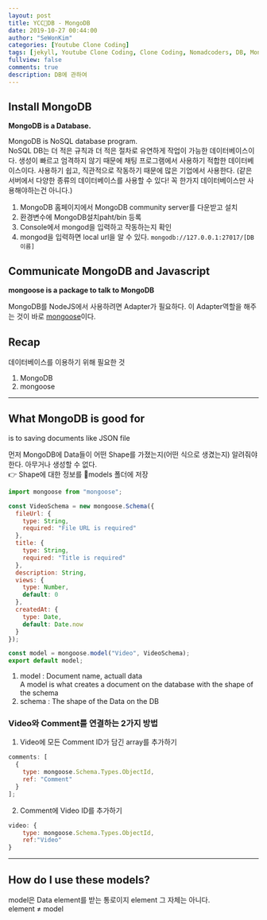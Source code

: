 ```yaml
---
layout: post
title: YCC📄DB - MongoDB
date: 2019-10-27 00:44:00
author: "SeWonKim"
categories: [Youtube Clone Coding]
tags: [jekyll, Youtube Clone Coding, Clone Coding, Nomadcoders, DB, MongoDB]
fullview: false
comments: true
description: DB에 관하여
---
```


## Install MongoDB

**MongoDB is a Database.**

MongoDB is NoSQL database program.  
NoSQL DB는 더 적은 규칙과 더 적은 절차로 유연하게 작업이 가능한 데이터베이스이다.
생성이 빠르고 엄격하지 않기 때문에 채팅 프로그램에서 사용하기 적합한 데이터베이스이다.
사용하기 쉽고, 직관적으로 작동하기 때문에 많은 기업에서 사용한다.
(같은 서버에서 다양한 종류의 데이터베이스를 사용할 수 있다! 꼭 한가지 데이터베이스만 사용해야하는건 아니다.)

1. MongoDB 홈페이지에서 MongoDB community server를 다운받고 설치
2. 환경변수에 MongoDB설치paht/bin 등록
3. Console에서 mongod을 입력하고 작동하는지 확인
4. mongod을 입력하면 local url을 알 수 있다. `mongodb://127.0.0.1:27017/[DB이름]`

## Communicate MongoDB and Javascript

**mongoose is a package to talk to MongoDB**

MongoDB를 NodeJS에서 사용하려면 Adapter가 필요하다.
이 Adapter역할을 해주는 것이 바로 [mongoose](https://mongoosejs.com/)이다.

## Recap

데이터베이스를 이용하기 위해 필요한 것

1. MongoDB
2. mongoose

---

## What MongoDB is good for

is to saving documents like JSON file

먼저 MongoDB에 Data들이 어떤 Shape를 가졌는지(어떤 식으로 생겼는지) 알려줘야한다. 아무거나 생성할 수 없다.  
👉 Shape에 대한 정보를 📂models 폴더에 저장

```javascript
import mongoose from "mongoose";

const VideoSchema = new mongoose.Schema({
  fileUrl: {
    type: String,
    required: "File URL is required"
  },
  title: {
    type: String,
    required: "Title is required"
  },
  description: String,
  views: {
    type: Number,
    default: 0
  },
  createdAt: {
    type: Date,
    default: Date.now
  }
});

const model = mongoose.model("Video", VideoSchema);
export default model;
```

1. model : Document name, actuall data  
    A model is what creates a document on the database with the shape of the schema
2. schema : The shape of the Data on the DB

### Video와 Comment를 연결하는 2가지 방법

1. Video에 모든 Comment ID가 담긴 array를 추가하기

```javascript
comments: [
  {
    type: mongoose.Schema.Types.ObjectId,
    ref: "Comment"
  }
];
```

2. Comment에 Video ID를 추가하기

```javascript
video: {
    type: mongoose.Schema.Types.ObjectId,
    ref:"Video"
}
```

---

## How do I use these models?

model은 Data element를 받는 통로이지 element 그 자체는 아니다.  
element ≠ model

